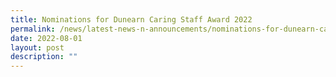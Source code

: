 ```yaml
---
title: Nominations for Dunearn Caring Staff Award 2022
permalink: /news/latest-news-n-announcements/nominations-for-dunearn-caring-staff-award-2022
date: 2022-08-01
layout: post
description: ""
---
```

